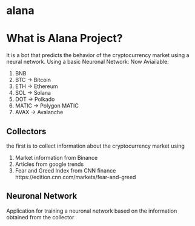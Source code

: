 # alana
# What is Alana Project?

It is a bot that predicts the behavior of the cryptocurrency market using a neural network.
Using a basic Neuronal Network:
Now Aviailable:
<ol>
  <li> BNB </li>
  <li> BTC -> Bitcoin </li>
  <li> ETH -> Ethereum </li>
  <li> SOL -> Solana </li>
  <li> DOT -> Polkado </li>
  <li> MATIC -> Polygon MATIC </li>
  <li> AVAX -> Avalanche </li>
</ol>


## Collectors
the first is to collect information about the cryptocurrency market using
<ol>
  <li>Market information from Binance</li>
  <li>Articles from google trends</li>
  <li>Fear and Greed Index from CNN finance https://edition.cnn.com/markets/fear-and-greed</li>
</ol>

## Neuronal Network
Application for training a neuronal network based on the information obtained from the collector

